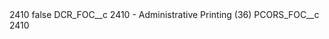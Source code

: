 <?xml version="1.0" encoding="UTF-8"?>
<CustomMetadata xmlns="http://soap.sforce.com/2006/04/metadata" xmlns:xsi="http://www.w3.org/2001/XMLSchema-instance" xmlns:xsd="http://www.w3.org/2001/XMLSchema">
    <label>2410</label>
    <protected>false</protected>
    <values>
        <field>DCR_FOC__c</field>
        <value xsi:type="xsd:string">2410 - Administrative Printing (36)</value>
    </values>
    <values>
        <field>PCORS_FOC__c</field>
        <value xsi:type="xsd:string">2410</value>
    </values>
</CustomMetadata>
